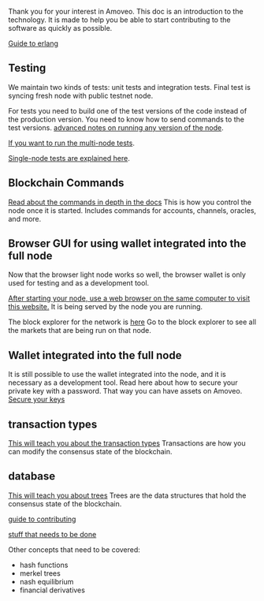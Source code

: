 Thank you for your interest in Amoveo.
This doc is an introduction to the technology.
It is made to help you be able to start contributing to the software as quickly as possible.

[Guide to erlang](https://learnyousomeerlang.com/)

## Testing

We maintain two kinds of tests: unit tests and integration tests. Final test is syncing fresh node with public testnet node.

For tests you need to build one of the test versions of the code instead of the production version. You need to know how to send commands to the test versions. [advanced notes on running any version of the node](/docs/getting-started/build_intro.md).

[If you want to run the multi-node tests](/docs/merging-and-testing/testing.md).

[Single-node tests are explained here](/docs/merging-and-testing/unit_testing.md).


## Blockchain Commands

[Read about the commands in depth in the docs](/docs/api/commands.md) This is how you control the node once it is started. Includes commands for accounts, channels, oracles, and more.

## Browser GUI for using wallet integrated into the full node

Now that the browser light node works so well, the browser wallet is only used for testing and as a development tool.

[After starting your node, use a web browser on the same computer to visit this website.](http://localhost:8081/login.html)
It is being served by the node you are running.

The block explorer for the network is [here](http://139.59.144.76:8080/explorer.html)
Go to the block explorer to see all the markets that are being run on that node.


## Wallet integrated into the full node

It is still possible to use the wallet integrated into the node, and it is necessary as a development tool.
Read here about how to secure your private key with a password. That way you can have assets on Amoveo.
[Secure your keys](/docs/api/securing_keys.md)


## transaction types

[This will teach you about the transaction types](/docs/design/transaction_types.md)
Transactions are how you can modify the consensus state of the blockchain.

## database

[This will teach you about trees](/docs/design/trees.md)
Trees are the data structures that hold the consensus state of the blockchain.


[guide to contributing](/docs/contributions.md)

[stuff that needs to be done](/docs/todo.md)

Other concepts that need to be covered:

* hash functions
* merkel trees
* nash equilibrium
* financial derivatives
